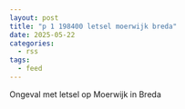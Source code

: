 ```yaml
---
layout: post
title: "p 1 198400 letsel moerwijk breda"
date: 2025-05-22
categories: 
  - rss
tags: 
  - feed
---
```


Ongeval met letsel op Moerwijk in Breda
